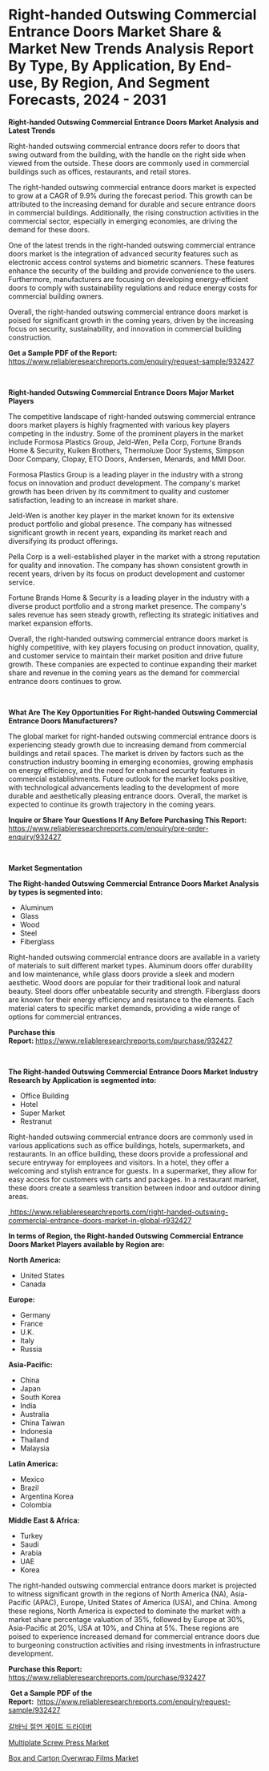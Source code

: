 <p><h1>Right-handed Outswing Commercial Entrance Doors Market Share & Market New Trends Analysis Report By Type, By Application, By End-use, By Region, And Segment Forecasts, 2024 - 2031</h1></p><p><strong>Right-handed Outswing Commercial Entrance Doors Market Analysis and Latest Trends</strong></p>
<p><p>Right-handed outswing commercial entrance doors refer to doors that swing outward from the building, with the handle on the right side when viewed from the outside. These doors are commonly used in commercial buildings such as offices, restaurants, and retail stores.</p><p>The right-handed outswing commercial entrance doors market is expected to grow at a CAGR of 9.9% during the forecast period. This growth can be attributed to the increasing demand for durable and secure entrance doors in commercial buildings. Additionally, the rising construction activities in the commercial sector, especially in emerging economies, are driving the demand for these doors.</p><p>One of the latest trends in the right-handed outswing commercial entrance doors market is the integration of advanced security features such as electronic access control systems and biometric scanners. These features enhance the security of the building and provide convenience to the users. Furthermore, manufacturers are focusing on developing energy-efficient doors to comply with sustainability regulations and reduce energy costs for commercial building owners.</p><p>Overall, the right-handed outswing commercial entrance doors market is poised for significant growth in the coming years, driven by the increasing focus on security, sustainability, and innovation in commercial building construction.</p></p>
<p><strong>Get a Sample PDF of the Report:&nbsp;</strong> <a href="https://www.reliableresearchreports.com/enquiry/request-sample/932427">https://www.reliableresearchreports.com/enquiry/request-sample/932427</a></p>
<p>&nbsp;</p>
<p><strong>Right-handed Outswing Commercial Entrance Doors Major Market Players</strong></p>
<p><p>The competitive landscape of right-handed outswing commercial entrance doors market players is highly fragmented with various key players competing in the industry. Some of the prominent players in the market include Formosa Plastics Group, Jeld-Wen, Pella Corp, Fortune Brands Home & Security, Kuiken Brothers, Thermoluxe Door Systems, Simpson Door Company, Clopay, ETO Doors, Andersen, Menards, and MMI Door.</p><p>Formosa Plastics Group is a leading player in the industry with a strong focus on innovation and product development. The company's market growth has been driven by its commitment to quality and customer satisfaction, leading to an increase in market share.</p><p>Jeld-Wen is another key player in the market known for its extensive product portfolio and global presence. The company has witnessed significant growth in recent years, expanding its market reach and diversifying its product offerings.</p><p>Pella Corp is a well-established player in the market with a strong reputation for quality and innovation. The company has shown consistent growth in recent years, driven by its focus on product development and customer service.</p><p>Fortune Brands Home & Security is a leading player in the industry with a diverse product portfolio and a strong market presence. The company's sales revenue has seen steady growth, reflecting its strategic initiatives and market expansion efforts.</p><p>Overall, the right-handed outswing commercial entrance doors market is highly competitive, with key players focusing on product innovation, quality, and customer service to maintain their market position and drive future growth. These companies are expected to continue expanding their market share and revenue in the coming years as the demand for commercial entrance doors continues to grow.</p></p>
<p>&nbsp;</p>
<p><strong>What Are The Key Opportunities For Right-handed Outswing Commercial Entrance Doors Manufacturers?</strong></p>
<p><p>The global market for right-handed outswing commercial entrance doors is experiencing steady growth due to increasing demand from commercial buildings and retail spaces. The market is driven by factors such as the construction industry booming in emerging economies, growing emphasis on energy efficiency, and the need for enhanced security features in commercial establishments. Future outlook for the market looks positive, with technological advancements leading to the development of more durable and aesthetically pleasing entrance doors. Overall, the market is expected to continue its growth trajectory in the coming years.</p></p>
<p><strong>Inquire or Share Your Questions If Any Before Purchasing This Report:</strong> <a href="https://www.reliableresearchreports.com/enquiry/pre-order-enquiry/932427">https://www.reliableresearchreports.com/enquiry/pre-order-enquiry/932427</a></p>
<p>&nbsp;</p>
<p><strong>Market Segmentation</strong></p>
<p><strong>The Right-handed Outswing Commercial Entrance Doors Market Analysis by types is segmented into:</strong></p>
<p><ul><li>Aluminum</li><li>Glass</li><li>Wood</li><li>Steel</li><li>Fiberglass</li></ul></p>
<p><p>Right-handed outswing commercial entrance doors are available in a variety of materials to suit different market types. Aluminum doors offer durability and low maintenance, while glass doors provide a sleek and modern aesthetic. Wood doors are popular for their traditional look and natural beauty. Steel doors offer unbeatable security and strength. Fiberglass doors are known for their energy efficiency and resistance to the elements. Each material caters to specific market demands, providing a wide range of options for commercial entrances.</p></p>
<p><strong>Purchase this Report:&nbsp;</strong><a href="https://www.reliableresearchreports.com/purchase/932427">https://www.reliableresearchreports.com/purchase/932427</a></p>
<p>&nbsp;</p>
<p><strong>The Right-handed Outswing Commercial Entrance Doors Market Industry Research by Application is segmented into:</strong></p>
<p><ul><li>Office Building</li><li>Hotel</li><li>Super Market</li><li>Restranut</li></ul></p>
<p><p>Right-handed outswing commercial entrance doors are commonly used in various applications such as office buildings, hotels, supermarkets, and restaurants. In an office building, these doors provide a professional and secure entryway for employees and visitors. In a hotel, they offer a welcoming and stylish entrance for guests. In a supermarket, they allow for easy access for customers with carts and packages. In a restaurant market, these doors create a seamless transition between indoor and outdoor dining areas.</p></p>
<p><a href="https://www.reliableresearchreports.com/right-handed-outswing-commercial-entrance-doors-market-in-global-r932427">&nbsp;https://www.reliableresearchreports.com/right-handed-outswing-commercial-entrance-doors-market-in-global-r932427</a></p>
<p><strong>In terms of Region, the Right-handed Outswing Commercial Entrance Doors Market Players available by Region are:</strong></p>
<p>
    <p> <strong> North America: </strong>
        <ul>
            <li>United States</li>
            <li>Canada</li>
        </ul>
        </p> 
    <p> <strong> Europe: </strong>
        <ul>
            <li>Germany</li>
            <li>France</li>
            <li>U.K.</li>
            <li>Italy</li>
            <li>Russia</li>
        </ul>
        </p> 
    <p> <strong> Asia-Pacific: </strong>
        <ul>
            <li>China</li>
            <li>Japan</li>
            <li>South Korea</li>
            <li>India</li>
            <li>Australia</li>
            <li>China Taiwan</li>
            <li>Indonesia</li>
            <li>Thailand</li>
            <li>Malaysia</li>
        </ul>
        </p> 
    <p> <strong> Latin America: </strong>
        <ul>
            <li>Mexico</li>
            <li>Brazil</li>
            <li>Argentina Korea</li>
            <li>Colombia</li>
        </ul>
        </p> 
    <p> <strong> Middle East & Africa: </strong>
        <ul>
            <li>Turkey</li>
            <li>Saudi</li>
            <li>Arabia</li>
            <li>UAE</li>
            <li>Korea</li>
        </ul>
    </p>
    </p>
<p><p>The right-handed outswing commercial entrance doors market is projected to witness significant growth in the regions of North America (NA), Asia-Pacific (APAC), Europe, United States of America (USA), and China. Among these regions, North America is expected to dominate the market with a market share percentage valuation of 35%, followed by Europe at 30%, Asia-Pacific at 20%, USA at 10%, and China at 5%. These regions are poised to experience increased demand for commercial entrance doors due to burgeoning construction activities and rising investments in infrastructure development.</p></p>
<p><strong>Purchase this Report: </strong><a href="https://www.reliableresearchreports.com/purchase/932427">https://www.reliableresearchreports.com/purchase/932427</a></p>
<p>&nbsp;<strong>Get a Sample PDF of the Report:&nbsp;&nbsp;</strong><a href="https://www.reliableresearchreports.com/enquiry/request-sample/932427">https://www.reliableresearchreports.com/enquiry/request-sample/932427</a></p>
<p><strong></strong></p>
<p><p><a href="https://github.com/laholand/Market-Research-Report-List-4/blob/main/5337822124215.md">갈바닉 절연 게이트 드라이버</a></p><p><a href="https://medium.com/@jayrussel94/multiplate-screw-press-market-emerging-trends-and-future-prospects-for-period-from-2024-to-2031-b15298aebba6">Multiplate Screw Press Market</a></p><p><a href="https://github.com/hlspriggs/Market-Research-Report-List-1/blob/main/box-and-carton-overwrap-films-market.md">Box and Carton Overwrap Films Market</a></p></p>